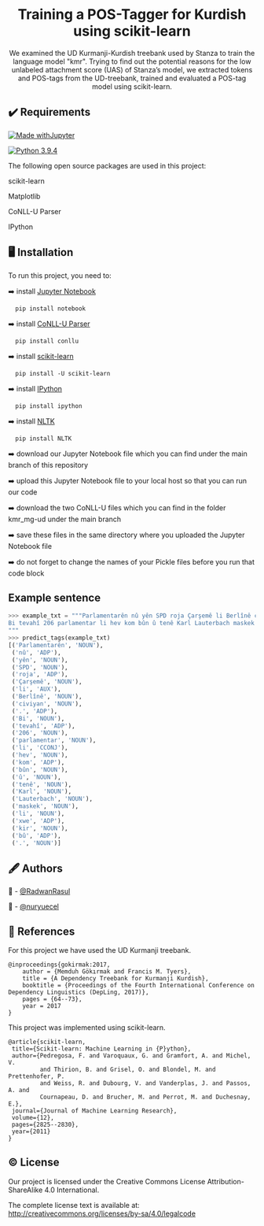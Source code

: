 <h1 align="center">Training a POS-Tagger for Kurdish using scikit-learn</h1>

<p align="center">We examined the UD Kurmanji-Kurdish treebank used by Stanza to train the language model "kmr". Trying to find out the potential reasons for the low unlabeled attachment score (UAS) of Stanza’s model, we extracted tokens and POS-tags from the UD-treebank, trained and evaluated a POS-tag model using scikit-learn.</p>


## :heavy_check_mark: Requirements

[![Made withJupyter](https://img.shields.io/badge/Made%20with-Jupyter-orange?style=for-the-badge&logo=Jupyter)](https://jupyter.org/try)

[![Python 3.9.4](https://img.shields.io/badge/Python-3.9.4-blue.svg)](https://www.python.org/downloads/release/python-394/)

The following open source packages are used in this project:

scikit-learn

Matplotlib

CoNLL-U Parser

IPython 

## :desktop_computer: Installation

To run this project, you need to:

:arrow_right: install [Jupyter Notebook](https://jupyter.org/)

```
  pip install notebook
```

:arrow_right: install [CoNLL-U Parser](https://pypi.org/project/conllu/)

```
  pip install conllu
```

:arrow_right: install [scikit-learn](https://scikit-learn.org/)

```
  pip install -U scikit-learn
```

:arrow_right: install [IPython](https://ipython.org/)

```
  pip install ipython
```

:arrow_right: install [NLTK](https://pypi.org/project/nltk/)

```
  pip install NLTK
```

:arrow_right: download our Jupyter Notebook file which you can find under the main branch of this repository

:arrow_right: upload this Jupyter Notebook file to your local host so that you can run our code

:arrow_right: download the two CoNLL-U files which you can find in the folder kmr_mg-ud under the main branch

:arrow_right: save these files in the same directory where you uploaded the Jupyter Notebook file

:arrow_right: do not forget to change the names of your Pickle files before you run that code block

## Example sentence
```python
>>> example_txt = """Parlamentarên nû yên SPD roja Çarşemê li Berlînê civiyan. 
Bi tevahî 206 parlamentar li hev kom bûn û tenê Karl Lauterbach maskek li xwe kir bû.
"""
>>> predict_tags(example_txt)
[('Parlamentarên', 'NOUN'),
 ('nû', 'ADP'),
 ('yên', 'NOUN'),
 ('SPD', 'NOUN'),
 ('roja', 'ADP'),
 ('Çarşemê', 'NOUN'),
 ('li', 'AUX'),
 ('Berlînê', 'NOUN'),
 ('civiyan', 'NOUN'),
 ('.', 'ADP'),
 ('Bi', 'NOUN'),
 ('tevahî', 'ADP'),
 ('206', 'NOUN'),
 ('parlamentar', 'NOUN'),
 ('li', 'CCONJ'),
 ('hev', 'NOUN'),
 ('kom', 'ADP'),
 ('bûn', 'NOUN'),
 ('û', 'NOUN'),
 ('tenê', 'NOUN'),
 ('Karl', 'NOUN'),
 ('Lauterbach', 'NOUN'),
 ('maskek', 'NOUN'),
 ('li', 'NOUN'),
 ('xwe', 'ADP'),
 ('kir', 'NOUN'),
 ('bû', 'ADP'),
 ('.', 'NOUN')]
```

## :fountain_pen: Authors

:man: - [@RadwanRasul](https://github.com/RadwanRasul)

:woman: - [@nuryuecel](https://github.com/nuryuecel)

## :scroll: References

For this project we have used the UD Kurmanji treebank.

```
@inproceedings{gokirmak:2017,
    author = {Memduh Gökırmak and Francis M. Tyers},
    title = {A Dependency Treebank for Kurmanji Kurdish},
    booktitle = {Proceedings of the Fourth International Conference on Dependency Linguistics (DepLing, 2017)},
    pages = {64--73},
    year = 2017
}
```

This project was implemented using scikit-learn.

```
@article{scikit-learn,
 title={Scikit-learn: Machine Learning in {P}ython},
 author={Pedregosa, F. and Varoquaux, G. and Gramfort, A. and Michel, V.
         and Thirion, B. and Grisel, O. and Blondel, M. and Prettenhofer, P.
         and Weiss, R. and Dubourg, V. and Vanderplas, J. and Passos, A. and
         Cournapeau, D. and Brucher, M. and Perrot, M. and Duchesnay, E.},
 journal={Journal of Machine Learning Research},
 volume={12},
 pages={2825--2830},
 year={2011}
}
```

## :copyright: License

Our project is licensed under the Creative Commons License Attribution-ShareAlike 4.0 International.

The complete license text is available at:
http://creativecommons.org/licenses/by-sa/4.0/legalcode
